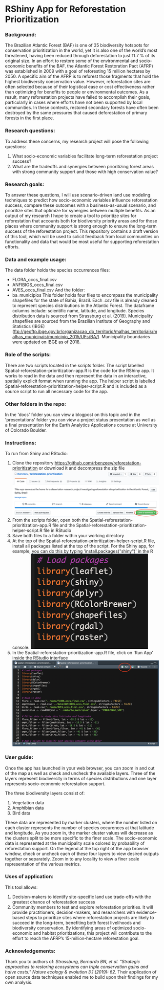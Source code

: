 # RShiny App for Reforestation Prioritization

### Background: 
The Brazilian Atlantic Forest (BAF) is one of 35 biodiversity hotspots for conservation prioritization in the world, yet it is also one of the world’s most threatened, having been reduced through deforestation to just 11.7 % of its original size. In an effort to restore some of the environmental and socio-economic benefits of the BAF, the Atlantic Forest Restoration Pact (AFRP) was established in 2009 with a goal of reforesting 15 million hectares by 2050. A specific aim of the AFRP is to reforest those fragments that hold the highest biodiversity conservation value. However, reforestation sites are often selected because of their logistical ease or cost effectiveness rather than optimizing for benefits to people or environmental outcomes. As a result, many reforestation projects have failed to accomplish their goals, particularly in cases where efforts have not been supported by local communities. In these contexts, restored secondary forests have often been destroyed by the same pressures that caused deforestation of primary forests in the first place.

### Research questions: 
To address these concerns, my research project will pose the following questions: 
1. What socio-economic variables facilitate long-term reforestation project success? 
2. What are the tradeoffs and synergies between prioritizing forest areas with strong community support and those with high conservation value? 

### Research goals: 
To answer these questions, I will use scenario-driven land use modeling techniques to predict how socio-economic variables influence reforestation success, compare these outcomes with a business-as-usual scenario, and prioritize sites that optimize for synergies between multiple benefits. As an output of my research I hope to create a tool to prioritize sites for reforestation that accounts both for biodiversity priority areas and for those places where community support is strong enough to ensure the long-term success of the reforestation project. This repository contains a draft version of this tool, which will be used to solicit feedback from local communities on functionality and data that would be most useful for supporting reforestation efforts.

### Data and example usage: 
The data folder holds the species occurrences files: 
* FLORA_occs_final.csv
* ANFIBIOS_occs_final.csv
* AVES_occs_final.csv
And the folder: 
* ba_municipios 
This folder holds four files to encompass the municipality shapefiles for the state of Bahia, Brazil. Each .csv file is already cleaned to represent species distributions in the Atlantic Forest. The dataframe columns include: scientific name, latitude, and longitude. Species distribution data is sourced from Strassburg et al. (2019). Municipality shapefiles are sourced from the Brazilian Institute of Geography and Statistics (IBGE) (ftp://geoftp.ibge.gov.br/organizacao_do_territorio/malhas_territoriais/malhas_municipais/municipio_2015/UFs/BA/). Municipality boundaries were updated on IBGE as of 2018. 

### Role of the scripts: 
There are two scripts located in the scripts folder. The script labelled Spatial-reforestation-prioritization-app.R is the code for the RShiny app. It works to read in the data and then represent the data in an interactive, spatially explicit format when running the app. 
The helper script is labelled Spatial-reforestation-prioritization-helper-script.R and is included as a source script to run all necessary code for the app. 

### Other folders in the repo:
In the 'docs' folder you can view a blogpost on this topic and in the 'presentations' folder you can view a project status presentation as well as a final presentation for the Earth Analytics Applications course at University of Colorado Boulder. 

### Instructions: 
To run from Shiny and RStudio:
1. Clone the repository https://github.com/rbenzeev/reforestation-prioritization or download it and decompress the zip file
![ ](images/Clone-repo-image.png)
2. From the scripts folder, open both the Spatial-reforestation-prioritization-app.R file and the Spatial-reforestation-prioritization-helper-script.R file in RStudio 
3. Save both files to a folder within your working directory
4. At the top of the Spatial-reforestation-prioritization-helper-script.R file, install all packages listed at the top of the script. For the Shiny app, for example, you can do this by typing 'install.packages("shiny")' in the R console. 
![ ](images/Load-packages.png)
5. In the Spatial-reforestation-prioritization-app.R file, click on 'Run App' inside the RStudio interface  
![ ](images/Run-shiny-app-image.png)

### User guide: 
Once the app has launched in your web browser, you can zoom in and out of the map as well as check and uncheck the available layers. Three of the layers represent biodiversity in terms of species distributions and one layer represents socio-economic reforestation support. 

The three biodiversity layers consist of: 
1. Vegetation data
2. Amphibian data 
3. Bird data 

These data are represented by marker clusters, where the number listed on each cluster represents the number of species occurences at that latitude and longitude. As you zoom in, the marker cluster values will decrease as the clusters split to be more specific to the finer scale. The socio-economic data is represented at the municipality scale colored by probability of reforestation support. On the legend at the top right of the app browser window, check or uncheck each of these four layers to view desired outputs together or separately. Zoom in to any locality to view a finer scale representation of the various metrics. 

### Uses of application:
This tool allows: 
1. Decision-makers to identify site-specific land use trade-offs with the greatest chance of reforestation success
2. Community members to test and explore reforestation priorities. 
It will provide practitioners, decision-makers, and researchers with evidence-based steps to prioritize sites where reforestation projects are likely to succeed in the long-term, benefiting both forest livelihoods and biodiversity conservation. By identifying areas of optimized socio-economic and habitat prioritizations, this project will contribute to the effort to reach the AFRP’s 15-million-hectare reforestation goal.

### Acknowledgements: 
Thank you to authors of: *Strassburg, Bernardo BN, et al. "Strategic approaches to restoring ecosystems can triple conservation gains and halve costs." Nature ecology & evolution 3.1 (2019): 62.* Their application of open source data techniques enabled me to build upon their findings for my own analysis. 
